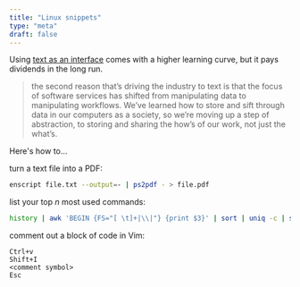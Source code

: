 ```yaml
---
title: "Linux snippets"
type: "meta"
draft: false
---
```


Using [text as an interface](https://thesephist.com/posts/text/) comes with a
higher learning curve, but it pays dividends in the long run.

> the second reason that’s driving the industry to text is that the focus of software services has shifted from manipulating data to manipulating workflows. We’ve learned how to store and sift through data in our computers as a society, so we’re moving up a step of abstraction, to storing and sharing the how’s of our work, not just the what’s.

Here's how to…

turn a text file into a PDF:

```sh
enscript file.txt --output=- | ps2pdf - > file.pdf
```

list your top *n* most used commands:

```sh
history | awk 'BEGIN {FS="[ \t]+|\\|"} {print $3}' | sort | uniq -c | sort -nr | head -n 40
```

comment out a block of code in Vim:

```
Ctrl+v
Shift+I
<comment symbol>
Esc
```
